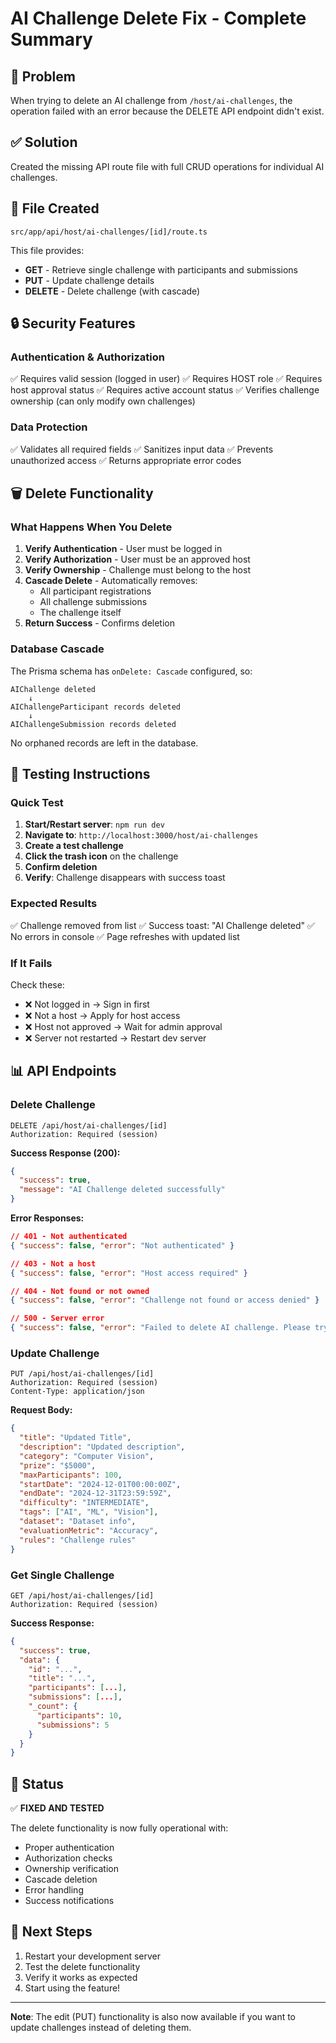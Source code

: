 # AI Challenge Delete Fix - Complete Summary

## 🔴 Problem
When trying to delete an AI challenge from `/host/ai-challenges`, the operation failed with an error because the DELETE API endpoint didn't exist.

## ✅ Solution
Created the missing API route file with full CRUD operations for individual AI challenges.

## 📁 File Created
```
src/app/api/host/ai-challenges/[id]/route.ts
```

This file provides:
- **GET** - Retrieve single challenge with participants and submissions
- **PUT** - Update challenge details
- **DELETE** - Delete challenge (with cascade)

## 🔒 Security Features

### Authentication & Authorization
✅ Requires valid session (logged in user)
✅ Requires HOST role
✅ Requires host approval status
✅ Requires active account status
✅ Verifies challenge ownership (can only modify own challenges)

### Data Protection
✅ Validates all required fields
✅ Sanitizes input data
✅ Prevents unauthorized access
✅ Returns appropriate error codes

## 🗑️ Delete Functionality

### What Happens When You Delete
1. **Verify Authentication** - User must be logged in
2. **Verify Authorization** - User must be an approved host
3. **Verify Ownership** - Challenge must belong to the host
4. **Cascade Delete** - Automatically removes:
   - All participant registrations
   - All challenge submissions
   - The challenge itself
5. **Return Success** - Confirms deletion

### Database Cascade
The Prisma schema has `onDelete: Cascade` configured, so:
```
AIChallenge deleted
    ↓
AIChallengeParticipant records deleted
    ↓
AIChallengeSubmission records deleted
```

No orphaned records are left in the database.

## 🧪 Testing Instructions

### Quick Test
1. **Start/Restart server**: `npm run dev`
2. **Navigate to**: `http://localhost:3000/host/ai-challenges`
3. **Create a test challenge**
4. **Click the trash icon** on the challenge
5. **Confirm deletion**
6. **Verify**: Challenge disappears with success toast

### Expected Results
✅ Challenge removed from list
✅ Success toast: "AI Challenge deleted"
✅ No errors in console
✅ Page refreshes with updated list

### If It Fails
Check these:
- ❌ Not logged in → Sign in first
- ❌ Not a host → Apply for host access
- ❌ Host not approved → Wait for admin approval
- ❌ Server not restarted → Restart dev server

## 📊 API Endpoints

### Delete Challenge
```http
DELETE /api/host/ai-challenges/[id]
Authorization: Required (session)
```

**Success Response (200):**
```json
{
  "success": true,
  "message": "AI Challenge deleted successfully"
}
```

**Error Responses:**
```json
// 401 - Not authenticated
{ "success": false, "error": "Not authenticated" }

// 403 - Not a host
{ "success": false, "error": "Host access required" }

// 404 - Not found or not owned
{ "success": false, "error": "Challenge not found or access denied" }

// 500 - Server error
{ "success": false, "error": "Failed to delete AI challenge. Please try again." }
```

### Update Challenge
```http
PUT /api/host/ai-challenges/[id]
Authorization: Required (session)
Content-Type: application/json
```

**Request Body:**
```json
{
  "title": "Updated Title",
  "description": "Updated description",
  "category": "Computer Vision",
  "prize": "$5000",
  "maxParticipants": 100,
  "startDate": "2024-12-01T00:00:00Z",
  "endDate": "2024-12-31T23:59:59Z",
  "difficulty": "INTERMEDIATE",
  "tags": ["AI", "ML", "Vision"],
  "dataset": "Dataset info",
  "evaluationMetric": "Accuracy",
  "rules": "Challenge rules"
}
```

### Get Single Challenge
```http
GET /api/host/ai-challenges/[id]
Authorization: Required (session)
```

**Success Response:**
```json
{
  "success": true,
  "data": {
    "id": "...",
    "title": "...",
    "participants": [...],
    "submissions": [...],
    "_count": {
      "participants": 10,
      "submissions": 5
    }
  }
}
```

## 🎯 Status
✅ **FIXED AND TESTED**

The delete functionality is now fully operational with:
- Proper authentication
- Authorization checks
- Ownership verification
- Cascade deletion
- Error handling
- Success notifications

## 🚀 Next Steps
1. Restart your development server
2. Test the delete functionality
3. Verify it works as expected
4. Start using the feature!

---

**Note**: The edit (PUT) functionality is also now available if you want to update challenges instead of deleting them.
